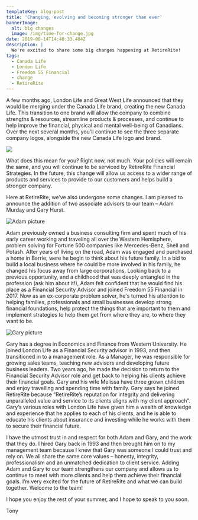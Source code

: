 ```yaml
---
templateKey: blog-post
title: 'Changing, evolving and becoming stronger than ever'
bannerImage:
  alt: big changes
  image: /img/time-for-change.jpg
date: 2019-08-14T14:40:33.484Z
description: |
  We're excited to share some big changes happening at RetireRite!
tags:
  - Canada Life
  - London Life
  - Freedom 55 Financial
  - change
  - RetireRite
---
```

A few months ago, London Life and Great West Life announced that they would be merging under the Canada Life brand, creating the new Canada Life. This transition to one brand will allow the company to combine strengths & resources, streamline products & processes, and continue to help improve the financial, physical and mental well-being of Canadians. Over the next several months, you’ll continue to see the three separate company logos, alongside the new Canada Life logo and brand.

![](/img/canada-life-log.png)

What does this mean for you? Right now, not much. Your policies will remain the same, and you will continue to be serviced by RetireRite Financial Strategies. In the future, this change will allow us access to a wider range of products and services to provide to our customers and helps build a stronger company.

Here at RetireRite, we’ve also undergone some changes. I am pleased to announce the addition of two associate advisors to our team – Adam Murday and Gary Hurst. 

![Adam picture](/img/adam-picture.jpg "Adam picture")

Adam previously owned a business consulting firm and spent much of his early career working and traveling all over the Western Hemisphere, problem solving for Fortune 500 companies like Mercedes-Benz, Shell and Potash. After years of living on the road, Adam was engaged and purchased a home in Barrie, were he begin to think about his future family. In a bid to build a local business where he could be more involved in his family, he changed his focus away from large corporations. Looking back to a previous opportunity, and a childhood that was deeply entangled in the profession (ask him about it!), Adam felt confident that he would find his place as a Financial Security Advisor and joined Freedom 55 Financial in 2017. Now as an ex-corporate problem solver, he's turned his attention to helping families, professionals and small businesses develop strong financial foundations, help protect the things that are important to them and implement strategies to help them get from where they are, to where they want to be. 

![Gary picture](/img/gary-picture.jpeg "Gary picture")

Gary has a degree in Economics and Finance from Western University. He joined London Life as a Financial Security advisor in 1993, and then transitioned in to a management role. As a Manager, he was responsible for growing sales teams, teaching new advisors and developing future business leaders. Two years ago, he made the decision to return to the Financial Security Advisor role and get back to helping his clients achieve their financial goals. Gary and his wife Melissa have three grown children and enjoy travelling and spending time with family. Gary says he joined RetireRite because “RetireRite’s reputation for integrity and delivering unparalleled value and service to its clients aligns with my client approach”. Gary’s various roles with London Life have given him a wealth of knowledge and experience that he applies to each of his clients, and he is able to educate his clients about insurance and investing while he works with them to secure their financial future. 

I have the utmost trust in and respect for both Adam and Gary, and the work that they do. I hired Gary back in 1993 and then brought him on to my management team because I knew that Gary was someone I could trust and rely on. We all share the same core values – honesty, integrity, professionalism and an unmatched dedication to client service. Adding Adam and Gary to our team strengthens our company and allows us to continue to meet with more clients and help them achieve their financial goals. I’m very excited for the future of RetireRite and what we can build together. Welcome to the team!

I hope you enjoy the rest of your summer, and I hope to speak to you soon.

Tony
